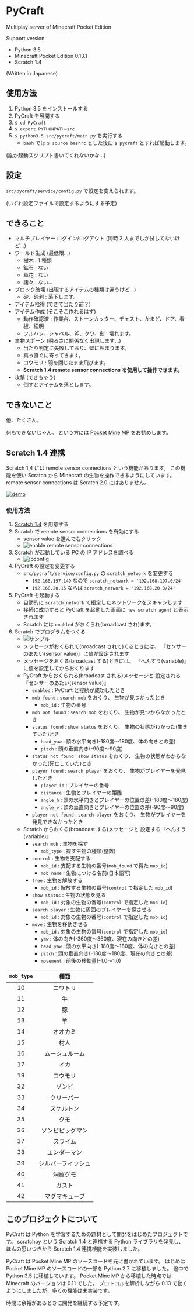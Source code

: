 # PyCraft
Multiplay server of Minecraft Pocket Edition

Support version:
- Python 3.5
- Minecraft Pocket Edition 0.13.1
- Scratch 1.4

(Written in Japanese)

## 使用方法

1. Python 3.5 をインストールする
1. PyCraft を展開する
1. `$ cd PyCraft`
1. `$ export PYTHONPATH=src`
1. `$ python3.5 src/pycraft/main.py` を実行する
    - `bash` では `$ source bashrc` とした後に `$ pycraft` とすれば起動します。

(誰か起動スクリプト書いてくれないかな...)

## 設定

`src/pycraft/service/config.py` で設定を変えられます。

(いずれ設定ファイルで設定するようにする予定)

## できること

- マルチプレイヤー ログイン/ログアウト (同時 2 人までしか試してないけど...)
- ワールド生成 (最低限...)
    - 樹木 : 1 種類
    - 鉱石 : ない
    - 草花 : ない
    - 諸々 : ない...
- ブロック破壊 (出現するアイテムの種類は違うけど...)
    - 砂、砂利 : 落下します。
- アイテム拾得 (できて当たり前？)
- アイテム作成 (そこそこ作れるはず)
    - 動作確認済 : 作業台、ストーンカッター、チェスト、かまど、ドア、看板、松明
    - ツルハシ、シャベル、斧、クワ、剣 : 壊れます。
- 生物スポーン (明るさに関係なく出現します...)
    - 当たり判定に失敗しており、壁に埋まります。
    - 真っ直ぐに寄ってきます。
    - コウモリ : 羽を閉じたまま飛びます。
    - **Scratch 1.4 remote sensor connections を使用して操作できます。**
- 攻撃 (できちゃう)
    - 倒すとアイテムを落とします。

## できないこと

他、たくさん。

何もできないじゃん。
という方には [Pocket Mine MP](https://www.pocketmine.net/?lang=ja) をお勧めします。

## Scratch 1.4 連携

Scratch 1.4 には remote sensor connections という機能があります。
この機能を使い Scratch から Minecraft の生物を操作できるようにしています。
remote sensor connections は Scratch 2.0 にはありません。

[![demo](http://img.youtube.com/vi/Hf7Aix-HT9k/0.jpg)](http://www.youtube.com/watch?v=Hf7Aix-HT9k)

### 使用方法

1. [Scratch 1.4](https://scratch.mit.edu/scratch_1.4/) を用意する
1. Scratch で remote sensor connections を有効にする
    - sensor value を選んで右クリック
    - ![enable remote sensor connections](doc/remote_sensor_connections.png)
1. Scratch が起動している PC の IP アドレスを調べる
    - ![ipconfig](doc/ipconfig.png)
1. PyCraft の設定を変更する
    - `src/pycraft/service/config.py` の `scratch_network` を変更する
        - `192.168.197.149` なので `scratch_network = '192.168.197.0/24'`
        - `192.168.20.15` ならば `scratch_network = '192.168.20.0/24'`
1. PyCraft を起動する
    - 自動的に `scratch_network` で指定したネットワークをスキャンします
    - 接続に成功すると PyCraft を起動した画面に `new scratch agent` と表示されます
    - Scratch には `enabled` がおくられ(broadcast され)ます。
1. Scratch でプログラムをつくる
    - ![サンプル](doc/scratch_sample.png)
    - メッセージがおくられて(broadcast されて)くるときには、
      『センサーのあたい(sensor value)』に値が設定されます
    - メッセージをおくる(broadcast する)ときには、
      『へんすう(variable)』に値を設定してからおくります
    - PyCraft からおくられる(broadcast される)メッセージと
      設定される『センサーのあたい(sensor value)』
        - `enabled` : PyCraft と接続が成功したとき
        - `mob found` : `search mob` をおくり、
           生物が見つかったとき
            - `mob_id` : 生物の番号
        - `mob not found` : `search mob` をおくり、
           生物が見つからなかったとき
        - `status found` : `show status` をおくり、
           生物の状態がわかった(生きていた)とき
            - `head_yaw` : 頭の水平向き(-180度〜180度、体の向きとの差)
            - `pitch` : 頭の垂直向き(-90度〜90度)
        - `status not found` : `show status` をおくり、
           生物の状態がわからなかった(死亡していた)とき
        - `player found` : `search player` をおくり、
           生物がプレイヤーを発見したとき
            - `player_id` : プレイヤーの番号
            - `distance` : 生物とプレイヤーの距離
            - `angle_h` : 頭の水平向きとプレイヤーの位置の差(-180度〜180度)
            - `angle_v` : 頭の垂直向きとプレイヤーの位置の差(-90度〜90度)
        - `player not found` : `search player` をおくり、
           生物がプレイヤーを発見できなかったとき
    - Scratch からおくる(broadcast する)メッセージと
      設定する『へんすう(variable)』
        - `search mob` : 生物を探す
            - `mob_type` : 探す生物の種類(整数)
        - `control` : 生物を支配する
            - `mob_id` : 支配する生物の番号(`mob_found` で得た `mob_id`)
            - `mob_name` : 生物につける名前(日本語可)
        - `free` : 生物を解放する
            - `mob_id` : 解放する生物の番号(`control` で指定した `mob_id`)
        - `show status` : 生物の状態を見る
            - `mob_id` : 対象の生物の番号(`control` で指定した `mob_id`)
        - `search player` : 生物に周囲のプレイヤーを探させる
            - `mob_id` : 対象の生物の番号(`control` で指定した `mob_id`)
        - `move` : 生物を移動させる
            - `mob_id` : 対象の生物の番号(`control` で指定した `mob_id`)
            - `yaw` : 体の向き(-360度〜360度、現在の向きとの差)
            - `head_yaw` : 頭の水平向き(-180度〜180度、体の向きとの差)
            - `pitch` : 頭の垂直向き(-180度〜180度、現在の向きとの差)
            - `movement` : 前後の移動量(-1.0〜1.0)

| `mob_type` | 種類 |
|:----------:|:----:|
| 10 | ニワトリ |
| 11 | 牛 |
| 12 | 豚 |
| 13 | 羊 |
| 14 | オオカミ |
| 15 | 村人 |
| 16 | ムーシュルーム |
| 17 | イカ |
| 19 | コウモリ |
| 32 | ゾンビ |
| 33 | クリーパー |
| 34 | スケルトン |
| 35 | クモ |
| 36 | ゾンビピッグマン |
| 37 | スライム |
| 38 | エンダーマン |
| 39 | シルバーフィッシュ |
| 40 | 洞窟グモ |
| 41 | ガスト |
| 42 | マグマキューブ |

## このプロジェクトについて

PyCraft は Python を学習するための題材として開発をはじめたプロジェクトです。
scratchpy という Scratch 1.4 と連携する Python ライブラリを発見し、
ほんの思いつきから Scratch 1.4 連携機能を実装しました。

PyCraft は Pocket Mine MP のソースコードを元に書かれています。
はじめは Pocket Mine MP のソースコードの一部を Python 2.7 に移植しました。
途中で Python 3.5 に移植しています。
Pocket Mine MP から移植した時点では Minecraft のバージョンは 0.11 でした。
プロトコルを解析しながら 0.13 で動くようにしましたが、多くの機能は未実装です。

時間に余裕があるときに開発を継続する予定です。
